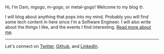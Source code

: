 Hi, I'm Dani, mgogo, m-gogo, or metal-gogo! Welcome to my blog 🤓.

I will blog about anything that pops into my mind. Probably you will find some tech content in here since I'm a Software Engineer. I will also write about the things I like, and the events I find interesting. [Read more about me][about-me].

---

Let's connect on [Twitter][metal-gogo:twitter], [Github][metal-gogo:github], and [LinkedIn][metal-gogo:linkedin].

<!-- Links reference -->

[metal-gogo:twitter]: https://twitter.com/metal_gogo
[metal-gogo:github]: https://github.com/metal-gogo/
[metal-gogo:linkedin]: https://www.linkedin.com/in/danielgonzalezg/?locale=en_US
[about-me]: /about-me
